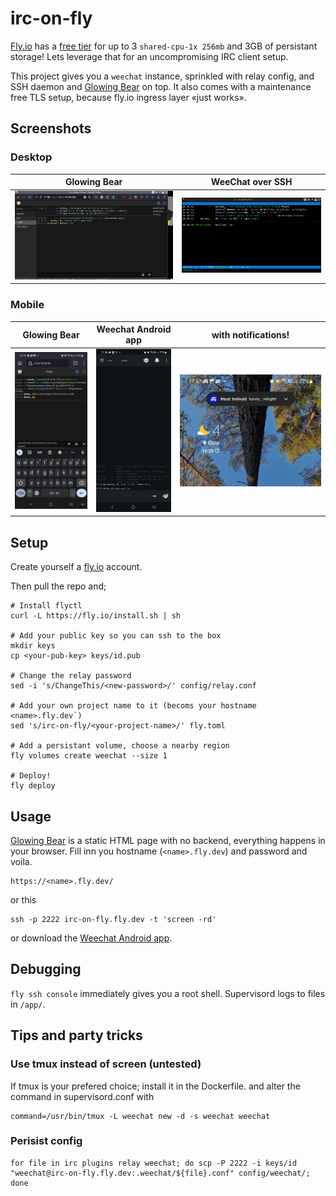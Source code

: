 # irc-on-fly

[Fly.io](https://fly.io) has a [free
tier](https://fly.io/docs/about/pricing/) for up to 3
`shared-cpu-1x 256mb` and 3GB of persistant storage! Lets
leverage that for an uncompromising IRC client setup.

This project gives you a `weechat` instance, sprinkled with relay config, and SSH daemon and
[Glowing Bear](https://glowing-bear.org/) on top. It also comes with a
maintenance free TLS setup, because fly.io ingress layer «just works».

## Screenshots

### Desktop

Glowing Bear               |  WeeChat over SSH
:-------------------------:|:-------------------------:|
![glowing-bear](imgs/glowingbear.png) |  ![weechat](imgs/weechat.png) 

### Mobile
Glowing Bear   |  Weechat Android app | with notifications!
:-------------:|:-----:|:--------:
![glowing-bear-mobile](imgs/glowingbear-mobile.jpeg) |  ![weechat-android](imgs/weechat-android.jpeg) | ![weechat-notify](imgs/weechat-android-notification.jpeg)

## Setup

Create yourself a [fly.io](https://fly.io/app/sign-up) account.


Then pull the repo and;

```
# Install flyctl
curl -L https://fly.io/install.sh | sh

# Add your public key so you can ssh to the box
mkdir keys
cp <your-pub-key> keys/id.pub

# Change the relay password
sed -i 's/ChangeThis/<new-password>/' config/relay.conf

# Add your own project name to it (becoms your hostname <name>.fly.dev`)
sed 's/irc-on-fly/<your-project-name>/' fly.toml

# Add a persistant volume, choose a nearby region
fly volumes create weechat --size 1

# Deploy!
fly deploy
```

## Usage

[Glowing Bear](https://glowing-bear.org/) is a static HTML page with no
backend, everything happens in your browser. Fill inn you hostname
(`<name>.fly.dev`) and password and voila.

    https://<name>.fly.dev/

or this

    ssh -p 2222 irc-on-fly.fly.dev -t 'screen -rd'

or download the [Weechat Android
app](https://play.google.com/store/apps/details?id=com.ubergeek42.WeechatAndroid.dev&hl=en_US&gl=US).

## Debugging

`fly ssh console` immediately gives you a root shell. Supervisord logs to files in `/app/`.

## Tips and party tricks

### Use tmux instead of screen (untested)

If tmux is your prefered choice; install it in the Dockerfile. and
alter the command in supervisord.conf with

    command=/usr/bin/tmux -L weechat new -d -s weechat weechat

### Perisist config

```
for file in irc plugins relay weechat; do scp -P 2222 -i keys/id "weechat@irc-on-fly.fly.dev:.weechat/${file}.conf" config/weechat/; done
```


